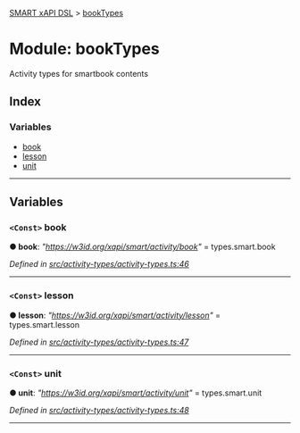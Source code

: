 [SMART xAPI DSL](../README.md) > [bookTypes](../modules/booktypes.md)

# Module: bookTypes

Activity types for smartbook contents

## Index

### Variables

* [book](booktypes.md#book)
* [lesson](booktypes.md#lesson)
* [unit](booktypes.md#unit)

---

## Variables

<a id="book"></a>

### `<Const>` book

**● book**: *"https://w3id.org/xapi/smart/activity/book"* =  types.smart.book

*Defined in [src/activity-types/activity-types.ts:46](https://github.com/Gradiant/smart-xapi-dsl/blob/4ed8f5c/src/activity-types/activity-types.ts#L46)*

___
<a id="lesson"></a>

### `<Const>` lesson

**● lesson**: *"https://w3id.org/xapi/smart/activity/lesson"* =  types.smart.lesson

*Defined in [src/activity-types/activity-types.ts:47](https://github.com/Gradiant/smart-xapi-dsl/blob/4ed8f5c/src/activity-types/activity-types.ts#L47)*

___
<a id="unit"></a>

### `<Const>` unit

**● unit**: *"https://w3id.org/xapi/smart/activity/unit"* =  types.smart.unit

*Defined in [src/activity-types/activity-types.ts:48](https://github.com/Gradiant/smart-xapi-dsl/blob/4ed8f5c/src/activity-types/activity-types.ts#L48)*

___

